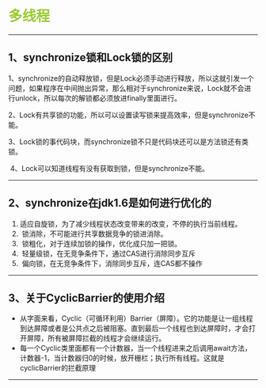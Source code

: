 # <font color="#9c3">多线程</font>

------

## 1、synchronize锁和Lock锁的区别

​	1、synchronize的自动释放锁，但是Lock必须手动进行释放，所以这就引发一个问题，如果程序在中间抛出异常，那么相对于synchronize来说，Lock就不会进行unlock，所以每次的解锁都必须放进finally里面进行。

​	2、Lock有共享锁的功能，所以可以设置读写锁来提高效率，但是synchronize不能。

​	3、Lock锁的事代码块，而synchronize锁不只是代码块还可以是方法锁还有类锁。

​	4、Lock可以知道线程有没有获取到锁，但是synchronize不能。

------

##  2、synchronize在jdk1.6是如何进行优化的

1. ​	适应自旋锁，为了减少线程状态改变带来的改变，不停的执行当前线程。
2. ​    锁消除，不可能进行共享数据竞争的锁进消除。
3. ​    锁粗化，对于连续加锁的操作，优化成只加一把锁。
4. ​    轻量级锁，在无竞争条件下，通过CAS进行消除同步互斥
5. ​    偏向锁，在无竞争条件下，消除同步互斥，连CAS都不操作

------

## 3、关于CyclicBarrier的使用介绍

- 从字面来看，Cyclic（可循环利用）Barrier（屏障）。它的功能是让一组线程到达屏障或者是公共点之后被阻塞。直到最后一个线程也到达屏障时，才会打开屏障，所有被屏障拦截的线程才会继续运行。
- 每一个Cyclic类里面都有一个计数器，当一个线程进来之后调用await方法，计数器-1，当计数器归0的时候，放开栅栏；执行所有线程。这就是cyclicBarrier的拦截原理

------



























